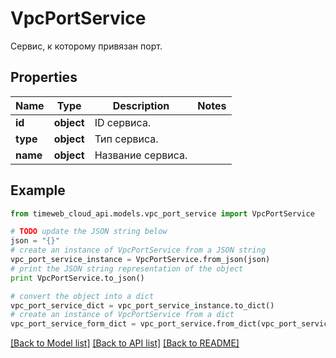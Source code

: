 # VpcPortService

Сервис, к которому привязан порт.

## Properties
Name | Type | Description | Notes
------------ | ------------- | ------------- | -------------
**id** | **object** | ID сервиса. | 
**type** | **object** | Тип сервиса. | 
**name** | **object** | Название сервиса. | 

## Example

```python
from timeweb_cloud_api.models.vpc_port_service import VpcPortService

# TODO update the JSON string below
json = "{}"
# create an instance of VpcPortService from a JSON string
vpc_port_service_instance = VpcPortService.from_json(json)
# print the JSON string representation of the object
print VpcPortService.to_json()

# convert the object into a dict
vpc_port_service_dict = vpc_port_service_instance.to_dict()
# create an instance of VpcPortService from a dict
vpc_port_service_form_dict = vpc_port_service.from_dict(vpc_port_service_dict)
```
[[Back to Model list]](../README.md#documentation-for-models) [[Back to API list]](../README.md#documentation-for-api-endpoints) [[Back to README]](../README.md)


